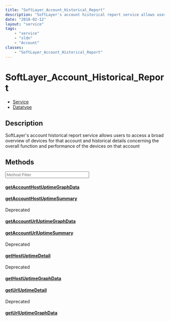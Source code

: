 ```yaml
---
title: "SoftLayer_Account_Historical_Report"
description: "SoftLayer's account historical report service allows users to access a broad overview of devices for that account and hi... "
date: "2018-02-12"
layout: "service"
tags:
    - "service"
    - "sldn"
    - "Account"
classes:
    - "SoftLayer_Account_Historical_Report"
---
```

# SoftLayer_Account_Historical_Report
<div id='service-datatype'>
    <ul id='sldn-reference-tabs'>
    <li id='service'> <a href='/reference/services/SoftLayer_Account_Historical_Report' >Service</a></li>    <li id='datatype'> <a href='/reference/datatypes/SoftLayer_Account_Historical_Report' >Datatype</a></li>
    </ul>
</div>

## Description


SoftLayer's account historical report service allows users to access a broad overview of devices for that account and historical details concerning the overall function and performance of the devices on that account 



        
<div id="properties" class="content service-content">

## Methods

<div class="view-filters">
    <div class="clearfix">
        <div class="search-input-box">
            <input placeholder="Method Filter" onkeyup="titleSearch(inputId='edit-combine', divId='method-div', elementClass='method-row')" 
                type="text" id="edit-combine" value="" size="30" maxlength="128" class="form-text">
        </div>
    </div>
</div>

<div id="method-div">

<div class="method-row">

#### [getAccountHostUptimeGraphData](/reference/services/SoftLayer_Account_Historical_Report/getAccountHostUptimeGraphData)


</div>

<div class="method-row deprecated">

#### [getAccountHostUptimeSummary](/reference/services/SoftLayer_Account_Historical_Report/getAccountHostUptimeSummary)


<span class="deprecation-label">Deprecated  </span>


</div>

<div class="method-row">

#### [getAccountUrlUptimeGraphData](/reference/services/SoftLayer_Account_Historical_Report/getAccountUrlUptimeGraphData)


</div>

<div class="method-row deprecated">

#### [getAccountUrlUptimeSummary](/reference/services/SoftLayer_Account_Historical_Report/getAccountUrlUptimeSummary)


<span class="deprecation-label">Deprecated  </span>


</div>

<div class="method-row deprecated">

#### [getHostUptimeDetail](/reference/services/SoftLayer_Account_Historical_Report/getHostUptimeDetail)


<span class="deprecation-label">Deprecated  </span>


</div>

<div class="method-row">

#### [getHostUptimeGraphData](/reference/services/SoftLayer_Account_Historical_Report/getHostUptimeGraphData)


</div>

<div class="method-row deprecated">

#### [getUrlUptimeDetail](/reference/services/SoftLayer_Account_Historical_Report/getUrlUptimeDetail)


<span class="deprecation-label">Deprecated  </span>


</div>

<div class="method-row">

#### [getUrlUptimeGraphData](/reference/services/SoftLayer_Account_Historical_Report/getUrlUptimeGraphData)


</div>
</div>

</div>

